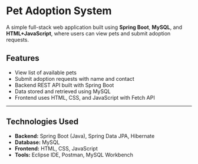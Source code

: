 #  Pet Adoption System

A simple full-stack web application built using **Spring Boot**, **MySQL**, and **HTML+JavaScript**, where users can view pets and submit adoption requests.



## Features

- View list of available pets
- Submit adoption requests with name and contact
- Backend REST API built with Spring Boot
- Data stored and retrieved using MySQL
- Frontend uses HTML, CSS, and JavaScript with Fetch API

---

##  Technologies Used

- **Backend:** Spring Boot (Java), Spring Data JPA, Hibernate
- **Database:** MySQL
- **Frontend:** HTML, CSS, JavaScript
- **Tools:** Eclipse IDE, Postman, MySQL Workbench
